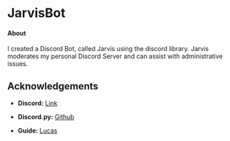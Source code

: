 # JarvisBot

#### About
I created a Discord Bot, called Jarvis using the discord library. Jarvis moderates my personal Discord Server and can assist with administrative issues. 


## Acknowledgements

- **Discord:** [Link](https://discordapp.com/) 

- **Discord.py:** [Github](https://github.com/Rapptz/discord.py)

- **Guide:** [Lucas](https://www.youtube.com/channel/UCR-zOCvDCayyYy1flR5qaAg)
